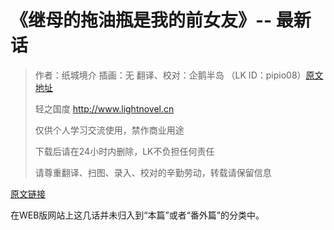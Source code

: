 # 《继母的拖油瓶是我的前女友》-- 最新话

> 作者：纸城境介 插画：无 翻译、校对：企鹅半岛 （LK ID：pipio08）[原文地址](https://kakuyomu.jp/works/1177354054883783581) 
>
> 轻之国度 http://www.lightnovel.cn
>
> 仅供个人学习交流使用，禁作商业用途
>
> 下载后请在24小时内删除，LK不负担任何责任
>
> 请尊重翻译、扫图、录入、校对的辛勤劳动，转载请保留信息

[原文链接](https://kakuyomu.jp/works/1177354054883783581)

在WEB版网站上这几话并未归入到“本篇”或者“番外篇”的分类中。